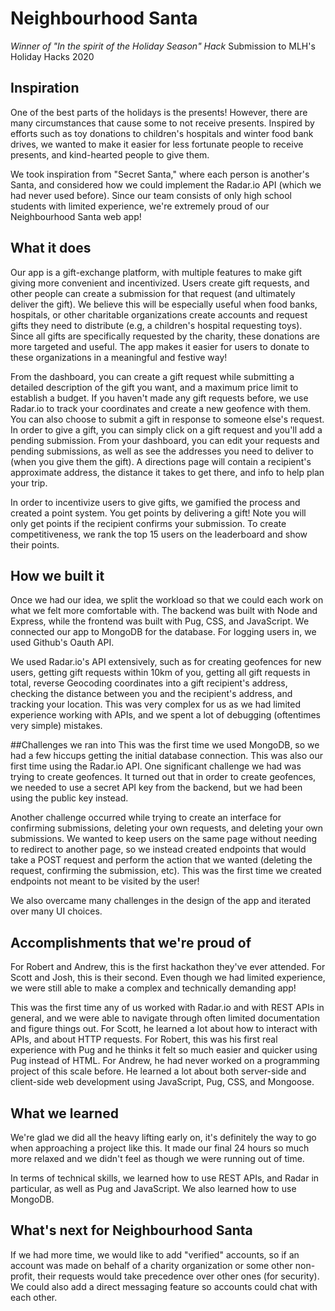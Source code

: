 # Neighbourhood Santa
_Winner of "In the spirit of the Holiday Season" Hack_
Submission to MLH's Holiday Hacks 2020
## Inspiration
One of the best parts of the holidays is the presents! However, there are many circumstances that cause some to not receive presents. Inspired by efforts such as toy donations to children's hospitals and winter food bank drives, we wanted to make it easier for less fortunate people to receive presents, and kind-hearted people to give them.

We took inspiration from "Secret Santa," where each person is another's Santa, and considered how we could implement the Radar.io API (which we had never used before). Since our team consists of only high school students with limited experience, we're extremely proud of our Neighbourhood Santa web app!

## What it does
Our app is a gift-exchange platform, with multiple features to make gift giving more convenient and incentivized. Users create gift requests, and other people can create a submission for that request (and ultimately deliver the gift). We believe this will be especially useful when food banks, hospitals, or other charitable organizations create accounts and request gifts they need to distribute (e.g, a children's hospital requesting toys). Since all gifts are specifically requested by the charity, these donations are more targeted and useful. The app makes it easier for users to donate to these organizations in a meaningful and festive way!

From the dashboard, you can create a gift request while submitting a detailed description of the gift you want, and a maximum price limit to establish a budget. If you haven't made any gift requests before, we use Radar.io to track your coordinates and create a new geofence with them. You can also choose to submit a gift in response to someone else's request. In order to give a gift, you can simply click on a gift request and you'll add a pending submission. From your dashboard, you can edit your requests and pending submissions, as well as see the addresses you need to deliver to (when you give them the gift). A directions page will contain a recipient's approximate address, the distance it takes to get there, and info to help plan your trip.

In order to incentivize users to give gifts, we gamified the process and created a point system. You get points by delivering a gift! Note you will only get points if the recipient confirms your submission. To create competitiveness, we rank the top 15 users on the leaderboard and show their points.

## How we built it
Once we had our idea, we split the workload so that we could each work on what we felt more comfortable with. The backend was built with Node and Express, while the frontend was built with Pug, CSS, and JavaScript. We connected our app to MongoDB for the database. For logging users in, we used Github's Oauth API.

We used Radar.io's API extensively, such as for creating geofences for new users, getting gift requests within 10km of you, getting all gift requests in total, reverse Geocoding coordinates into a gift recipient's address, checking the distance between you and the recipient's address, and tracking your location. This was very complex for us as we had limited experience working with APIs, and we spent a lot of debugging (oftentimes very simple) mistakes.

##Challenges we ran into
This was the first time we used MongoDB, so we had a few hiccups getting the initial database connection. This was also our first time using the Radar.io API. One significant challenge we had was trying to create geofences. It turned out that in order to create geofences, we needed to use a secret API key from the backend, but we had been using the public key instead.

Another challenge occurred while trying to create an interface for confirming submissions, deleting your own requests, and deleting your own submissions. We wanted to keep users on the same page without needing to redirect to another page, so we instead created endpoints that would take a POST request and perform the action that we wanted (deleting the request, confirming the submission, etc). This was the first time we created endpoints not meant to be visited by the user!

We also overcame many challenges in the design of the app and iterated over many UI choices.

## Accomplishments that we're proud of
For Robert and Andrew, this is the first hackathon they've ever attended. For Scott and Josh, this is their second. Even though we had limited experience, we were still able to make a complex and technically demanding app!

This was the first time any of us worked with Radar.io and with REST APIs in general, and we were able to navigate through often limited documentation and figure things out. For Scott, he learned a lot about how to interact with APIs, and about HTTP requests. For Robert, this was his first real experience with Pug and he thinks it felt so much easier and quicker using Pug instead of HTML. For Andrew, he had never worked on a programming project of this scale before. He learned a lot about both server-side and client-side web development using JavaScript, Pug, CSS, and Mongoose.

## What we learned
We're glad we did all the heavy lifting early on, it's definitely the way to go when approaching a project like this. It made our final 24 hours so much more relaxed and we didn't feel as though we were running out of time.

In terms of technical skills, we learned how to use REST APIs, and Radar in particular, as well as Pug and JavaScript. We also learned how to use MongoDB.

## What's next for Neighbourhood Santa
If we had more time, we would like to add "verified" accounts, so if an account was made on behalf of a charity organization or some other non-profit, their requests would take precedence over other ones (for security). We could also add a direct messaging feature so accounts could chat with each other.
